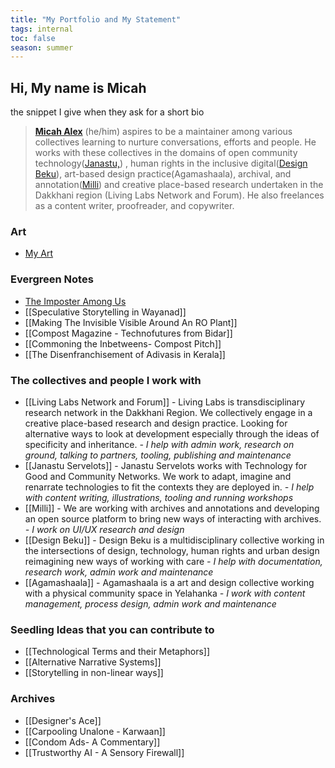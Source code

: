 ```yaml
---
title: "My Portfolio and My Statement"
tags: internal
toc: false
season: summer
---
```

## Hi, My name is Micah
the snippet I give when they ask for a short bio
>[**Micah Alex**](https://khattamicah.online/) (he/him) aspires to be a maintainer among various collectives learning to nurture conversations, efforts and people. He works with these collectives in the domains of open community technology([Janastu,](https://open.janastu.org/)) , human rights in the inclusive digital([Design Beku](https://designbeku.in/)), art-based design practice(Agamashaala), archival, and annotation([Milli](https://www.milli.link/)) and creative place-based research undertaken in the Dakkhani region (Living Labs Network and Forum). He also freelances as a content writer, proofreader, and copywriter.

### Art
-  [My Art](/art/)
 
### Evergreen Notes
- [The Imposter Among Us](https://khattamicah.online/notes/the-imposter-among-us)
- [[Speculative Storytelling in Wayanad]]
- [[Making The Invisible Visible Around An RO Plant]]
- [[Compost Magazine - Technofutures from Bidar]]
- [[Commoning the Inbetweens- Compost Pitch]]
- [[The Disenfranchisement of Adivasis in Kerala]]

### The collectives and people I work with

- [[Living Labs Network and Forum]] - Living Labs is transdisciplinary research network in the Dakkhani Region. We collectively engage in a creative place-based research and design practice. Looking for alternative ways to look at development especially through the ideas of specificity and inheritance.
	*- I help with admin work, research on ground, talking to partners, tooling, publishing and maintenance*
- [[Janastu Servelots]] - Janastu Servelots works with Technology for Good and Community Networks. We work to adapt, imagine and renarrate technologies to fit the contexts they are deployed in.
	*- I help with content writing, illustrations, tooling and running workshops*
- [[Milli]] - We are working with archives and annotations and developing an open source platform to bring new ways of interacting with archives.
	*- I work on UI/UX research and design*
- [[Design Beku]] - Design Beku is a multidisciplinary collective working in the intersections of design, technology, human rights and urban design reimagining new ways of working with care 
	*- I help with documentation, research work, admin work and maintenance*
- [[Agamashaala]] - Agamashaala is a art and design collective working with a physical community space in Yelahanka
	*- I work with content management, process design, admin work and maintenance*

### Seedling Ideas that you can contribute to
- [[Technological Terms and their Metaphors]]
- [[Alternative Narrative Systems]]
- [[Storytelling in non-linear ways]]

### Archives
- [[Designer's Ace]]
- [[Carpooling Unalone - Karwaan]]
- [[Condom Ads- A Commentary]]
- [[Trustworthy AI - A Sensory Firewall]]